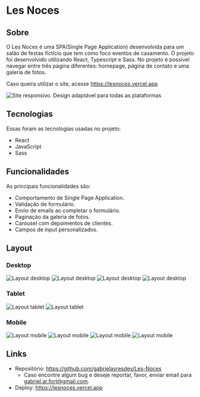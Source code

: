 # Les Noces

## Sobre

O Les Noces é uma SPA(Single Page Application) desenvolvida para um salão de festas fictício que tem como foco eventos de casamento. O projeto foi desenvolvido utilizando React, Typescript e Sass. No projeto é possível navegar entre três página diferentes: homepage, página de contato e uma galeria de fotos.

Caso queira utilizar o site, acesse https://lesnoces.vercel.app

![Site responsivo. Design adaptável para todas as plataformas](/src/assets/readme_images/template.png)

## Tecnologias

Essas foram as tecnologias usadas no projeto:

- React
- JavaScript
- Sass

## Funcionalidades

As principais funcionalidades são:

- Comportamento de Single Page Application.
- Validação de formulário.
- Envio de emails ao completar o formulário.
- Paginação da galeria de fotos.
- Carousel com depoimentos de clientes.
- Campos de input personalizados.

## Layout

### Desktop

![Layout desktop](/src/assets/readme_images/desktop1.png)
![Layout desktop](/src/assets/readme_images/desktop2.png)
![Layout desktop](/src/assets/readme_images/desktop3.png)
![Layout desktop](/src/assets/readme_images/desktop4.png)

### Tablet

![Layout tablet](/src/assets/readme_images/tablet1.png)
![Layout tablet](/src/assets/readme_images/tablet2.png)

### Mobile

![Layout mobile](/src/assets/readme_images/mobile1.png)
![Layout mobile](/src/assets/readme_images/mobile2.png)
![Layout mobile](/src/assets/readme_images/mobile3.png)
![Layout mobile](/src/assets/readme_images/mobile4.png)

## Links

- Repositório: https://github.com/gabrielayresdev/Les-Noces
  - Caso encontre algum bug e deseje reportar, favor, enviar email para gabriel.ar.fort@gmail.com.
- Deploy: https://lesnoces.vercel.app

